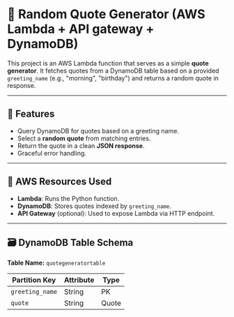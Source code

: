 # 🎯 Random Quote Generator (AWS Lambda + API gateway + DynamoDB)

This project is an AWS Lambda function that serves as a simple **quote generator**. It fetches quotes from a DynamoDB table based on a provided `greeting_name` (e.g., "morning", "birthday") and returns a random quote in response.

---

## 🚀 Features

- Query DynamoDB for quotes based on a greeting name.
- Select a **random quote** from matching entries.
- Return the quote in a clean **JSON response**.
- Graceful error handling.

---

## 🧩 AWS Resources Used

- **Lambda**: Runs the Python function.
- **DynamoDB**: Stores quotes indexed by `greeting_name`.
- **API Gateway** (optional): Used to expose Lambda via HTTP endpoint.

---

## 🗃️ DynamoDB Table Schema

**Table Name:** `quotegeneratortable`

| Partition Key       | Attribute | Type   |
|---------------------|-----------|--------|
| `greeting_name`     | String    | PK     |
| `quote`             | String    | Quote  |
